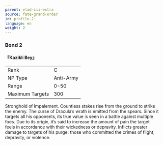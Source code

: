 ```yaml
---
parent: vlad-iii-extra
source: fate-grand-order
id: profile-2
language: en
weight: 2
---
```


### Bond 2

#### 『Kazikli Bey』

<table>
  <tr><td>Rank</td><td>C</td></tr>
  <tr><td>NP Type</td><td>Anti-Army</td></tr>
  <tr><td>Range</td><td>0-50</td></tr>
  <tr><td>Maximum Targets</td><td>300</td></tr>
</table>

Stronghold of Impalement.
Countless stakes rise from the ground to strike the enemy. The curse of Dracula’s wrath is emitted from the spears.
Since it targets all his opponents, its true value is seen in a battle against multiple foes. 
Due to its origin, it’s said to increase the amount of pain the target feels in accordance with their wickedness or depravity. Inflicts greater damage to targets of his purge: those who committed the crimes of flight, depravity, or violence.
